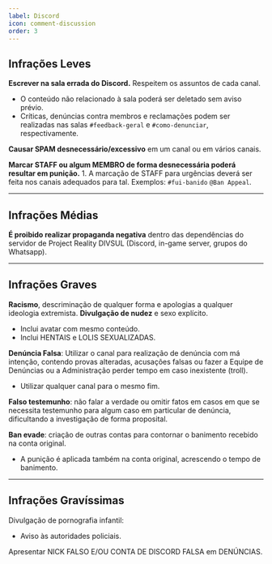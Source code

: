 ```yaml
---
label: Discord
icon: comment-discussion
order: 3
---
```




## Infrações Leves

**Escrever na sala errada do Discord.** Respeitem os assuntos de cada canal.
-  O conteúdo não relacionado à sala poderá ser deletado sem aviso prévio.
-  Críticas, denúncias contra membros e reclamações podem ser realizadas nas salas `#feedback-geral` e `#como-denunciar`, respectivamente.

**Causar SPAM desnecessário/excessivo** em um canal ou em vários canais.

**Marcar STAFF ou algum MEMBRO de forma desnecessária poderá resultar em punição.**
    1. A marcação de STAFF para urgências deverá ser feita nos canais adequados para tal. Exemplos: `#fui-banido` `@Ban Appeal`.


---


## Infrações Médias

**É proibido realizar propaganda negativa** dentro das dependências do servidor de Project Reality DIVSUL (Discord, in-game server, grupos do Whatsapp).



---

## Infrações Graves

**Racismo**, descriminação de qualquer forma e apologias a qualquer ideologia extremista.
**Divulgação de nudez** e sexo explícito.
- Inclui avatar com mesmo conteúdo.
- Inclui HENTAIS e LOLIS SEXUALIZADAS.

**Denúncia Falsa**: Utilizar o canal para realização de denúncia com má intenção, contendo provas alteradas, acusações falsas ou fazer a Equipe de Denúncias ou a Administração perder tempo em caso inexistente (troll).
- Utilizar qualquer canal para o mesmo fim.

**Falso testemunho**: não falar a verdade ou omitir fatos em casos em que se necessita testemunho para algum caso em particular de denúncia, dificultando a investigação de forma proposital.

**Ban evade**: criação de outras contas para contornar o banimento recebido na conta original.
- A punição é aplicada também na conta original, acrescendo o tempo de banimento.

---

## Infrações Gravíssimas

Divulgação de pornografia infantil:
-  Aviso às autoridades policiais.

Apresentar NICK FALSO E/OU CONTA DE DISCORD FALSA em DENÚNCIAS.
